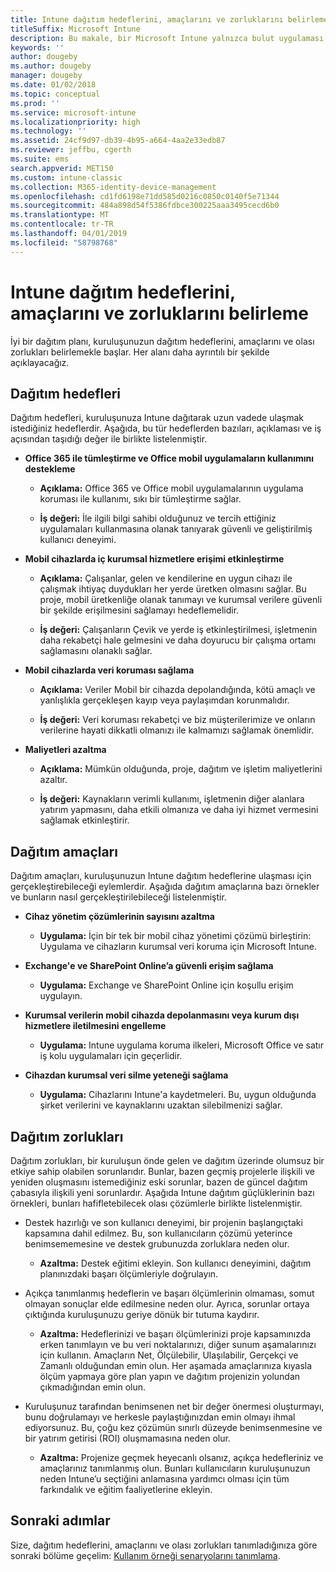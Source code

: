 ```yaml
---
title: Intune dağıtım hedeflerini, amaçlarını ve zorluklarını belirleme
titleSuffix: Microsoft Intune
description: Bu makale, bir Microsoft Intune yalnızca bulut uygulaması için dağıtım hedeflerini, amaçlarını ve zorluklarını belirlemeye yardımcı olur.
keywords: ''
author: dougeby
ms.author: dougeby
manager: dougeby
ms.date: 01/02/2018
ms.topic: conceptual
ms.prod: ''
ms.service: microsoft-intune
ms.localizationpriority: high
ms.technology: ''
ms.assetid: 24cf9d97-db39-4b95-a664-4aa2e33edb87
ms.reviewer: jeffbu, cgerth
ms.suite: ems
search.appverid: MET150
ms.custom: intune-classic
ms.collection: M365-identity-device-management
ms.openlocfilehash: cd1fd6198e71dd585d0216c0850c0140f5e71344
ms.sourcegitcommit: 484a898d54f5386fdbce300225aaa3495cecd6b0
ms.translationtype: MT
ms.contentlocale: tr-TR
ms.lasthandoff: 04/01/2019
ms.locfileid: "58798768"
---
```

# <a name="determine-deployment-goals-objectives-and-challenges"></a>Intune dağıtım hedeflerini, amaçlarını ve zorluklarını belirleme

İyi bir dağıtım planı, kuruluşunuzun dağıtım hedeflerini, amaçlarını ve olası zorlukları belirlemekle başlar. Her alanı daha ayrıntılı bir şekilde açıklayacağız.

## <a name="deployment-goals"></a>Dağıtım hedefleri

Dağıtım hedefleri, kuruluşunuza Intune dağıtarak uzun vadede ulaşmak istediğiniz hedeflerdir. Aşağıda, bu tür hedeflerden bazıları, açıklaması ve iş açısından taşıdığı değer ile birlikte listelenmiştir.

-   **Office 365 ile tümleştirme ve Office mobil uygulamaların kullanımını destekleme**

    -   **Açıklama:** Office 365 ve Office mobil uygulamalarının uygulama koruması ile kullanımı, sıkı bir tümleştirme sağlar.

    -   **İş değeri:** İle ilgili bilgi sahibi olduğunuz ve tercih ettiğiniz uygulamaları kullanmasına olanak tanıyarak güvenli ve geliştirilmiş kullanıcı deneyimi.

-   **Mobil cihazlarda iç kurumsal hizmetlere erişimi etkinleştirme**

    -   **Açıklama:** Çalışanlar, gelen ve kendilerine en uygun cihazı ile çalışmak ihtiyaç duydukları her yerde üretken olmasını sağlar. Bu proje, mobil üretkenliğe olanak tanımayı ve kurumsal verilere güvenli bir şekilde erişilmesini sağlamayı hedeflemelidir.

    -   **İş değeri:** Çalışanların Çevik ve yerde iş etkinleştirilmesi, işletmenin daha rekabetçi hale gelmesini ve daha doyurucu bir çalışma ortamı sağlamasını olanaklı sağlar.

-   **Mobil cihazlarda veri koruması sağlama**

    -   **Açıklama:** Veriler Mobil bir cihazda depolandığında, kötü amaçlı ve yanlışlıkla gerçekleşen kayıp veya paylaşımdan korunmalıdır.

    -   **İş değeri:** Veri koruması rekabetçi ve biz müşterilerimize ve onların verilerine hayati dikkatli olmanızı ile kalmamızı sağlamak önemlidir.

-   **Maliyetleri azaltma**

    -   **Açıklama:** Mümkün olduğunda, proje, dağıtım ve işletim maliyetlerini azaltır.

    -    **İş değeri:** Kaynakların verimli kullanımı, işletmenin diğer alanlara yatırım yapmasını, daha etkili olmanıza ve daha iyi hizmet vermesini sağlamak etkinleştirir.

## <a name="deployment-objectives"></a>Dağıtım amaçları

Dağıtım amaçları, kuruluşunuzun Intune dağıtım hedeflerine ulaşması için gerçekleştirebileceği eylemlerdir. Aşağıda dağıtım amaçlarına bazı örnekler ve bunların nasıl gerçekleştirilebileceği listelenmiştir.

-   **Cihaz yönetim çözümlerinin sayısını azaltma**

    -   **Uygulama:** İçin bir tek bir mobil cihaz yönetimi çözümü birleştirin: Uygulama ve cihazların kurumsal veri koruma için Microsoft Intune.

-   **Exchange'e ve SharePoint Online’a güvenli erişim sağlama**

    -   **Uygulama:** Exchange ve SharePoint Online için koşullu erişim uygulayın.

-   **Kurumsal verilerin mobil cihazda depolanmasını veya kurum dışı hizmetlere iletilmesini engelleme**

    -   **Uygulama:** Intune uygulama koruma ilkeleri, Microsoft Office ve satır iş kolu uygulamaları için geçerlidir.

-   **Cihazdan kurumsal veri silme yeteneği sağlama**

    -   **Uygulama:** Cihazlarını Intune'a kaydetmeleri. Bu, uygun olduğunda şirket verilerini ve kaynaklarını uzaktan silebilmenizi sağlar.

## <a name="deployment-challenges"></a>Dağıtım zorlukları

Dağıtım zorlukları, bir kuruluşun önde gelen ve dağıtım üzerinde olumsuz bir etkiye sahip olabilen sorunlarıdır. Bunlar, bazen geçmiş projelerle ilişkili ve yeniden oluşmasını istemediğiniz eski sorunlar, bazen de güncel dağıtım çabasıyla ilişkili yeni sorunlardır. Aşağıda Intune dağıtım güçlüklerinin bazı örnekleri, bunları hafifletebilecek olası çözümlerle birlikte listelenmiştir.

-   Destek hazırlığı ve son kullanıcı deneyimi, bir projenin başlangıçtaki kapsamına dahil edilmez. Bu, son kullanıcıların çözümü yeterince benimsememesine ve destek grubunuzda zorluklara neden olur.

    -   **Azaltma:** Destek eğitimi ekleyin. Son kullanıcı deneyimini, dağıtım planınızdaki başarı ölçümleriyle doğrulayın.

-   Açıkça tanımlanmış hedeflerin ve başarı ölçümlerinin olmaması, somut olmayan sonuçlar elde edilmesine neden olur. Ayrıca, sorunlar ortaya çıktığında kuruluşunuzu geriye dönük bir tutuma kaydırır.

    -   **Azaltma:** Hedeflerinizi ve başarı ölçümlerinizi proje kapsamınızda erken tanımlayın ve bu veri noktalarınızı, diğer sunum aşamalarınızı için kullanın. Amaçların Net, Ölçülebilir, Ulaşılabilir, Gerçekçi ve Zamanlı olduğundan emin olun. Her aşamada amaçlarınıza kıyasla ölçüm yapmaya göre plan yapın ve dağıtım projenizin yolundan çıkmadığından emin olun.

-   Kuruluşunuz tarafından benimsenen net bir değer önermesi oluşturmayı, bunu doğrulamayı ve herkesle paylaştığınızdan emin olmayı ihmal ediyorsunuz. Bu, çoğu kez çözümün sınırlı düzeyde benimsenmesine ve bir yatırım getirisi (ROI) oluşmamasına neden olur.

    -   **Azaltma:** Projenize geçmek heyecanlı olsanız, açıkça hedefleriniz ve amaçlarınız tanımlanmış olun. Bunları kullanıcıların kuruluşunuzun neden Intune’u seçtiğini anlamasına yardımcı olması için tüm farkındalık ve eğitim faaliyetlerine ekleyin.

## <a name="next-steps"></a>Sonraki adımlar

Size, dağıtım hedeflerini, amaçlarını ve olası zorlukları tanımladığınıza göre sonraki bölüme geçelim: [Kullanım örneği senaryolarını tanımlama](planning-guide-scenarios.md).

